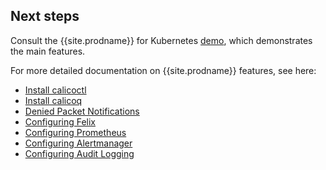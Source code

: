 ## Next steps

Consult the {{site.prodname}} for Kubernetes [demo]({{site.baseurl}}/{{page.version}}/getting-started/cnx/simple-policy-cnx), which
demonstrates the main features.

For more detailed documentation on {{site.prodname}} features, see here:
- [Install calicoctl]({{site.baseurl}}/{{page.version}}/usage/calicoctl/install)
- [Install calicoq]({{site.baseurl}}/{{page.version}}/usage/calicoq)
- [Denied Packet Notifications]({{site.baseurl}}/{{page.version}}/reference/cnx/policy-violations)
- [Configuring Felix]({{site.baseurl}}/{{page.version}}/reference/felix/configuration)
- [Configuring Prometheus]({{site.baseurl}}/{{page.version}}/usage/configuration/prometheus)
- [Configuring Alertmanager]({{site.baseurl}}/{{page.version}}/usage/configuration/alertmanager)
- [Configuring Audit Logging]({{site.baseurl}}/{{page.version}}/reference/cnx/auditing)
